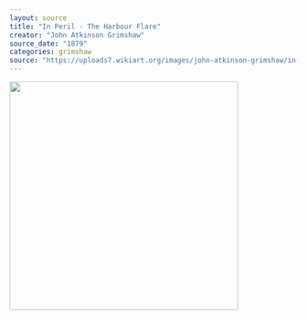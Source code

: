 ```yaml
---
layout: source
title: "In Peril - The Harbour Flare"
creator: "John Atkinson Grimshaw"
source_date: "1879"
categories: grimshaw
source: "https://uploads7.wikiart.org/images/john-atkinson-grimshaw/in-peril-the-harbour-flare-1879.jpg"
---
```

<img src="https://uploads7.wikiart.org/images/john-atkinson-grimshaw/in-peril-the-harbour-flare-1879.jpg" width="400px"/>
